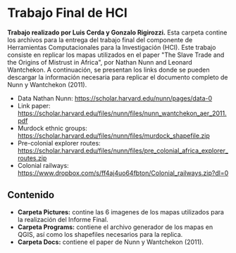 # Trabajo Final de HCI
**Trabajo realizado por Luis Cerda y Gonzalo Rigirozzi.**
Esta carpeta contine los archivos para la entrega del trabajo final del componente de Herramientas Computacionales para la Investigación (HCI). Este trabajo consiste en replicar los mapas utilizados en el paper "The Slave Trade and the Origins of Mistrust in Africa", por Nathan Nunn and Leonard Wantchekon.
A continuación, se presentan los links donde se pueden descargar la información necesaria para replicar el documento completo de Nunn y Wantchekon (2011).
* Data Nathan Nunn: https://scholar.harvard.edu/nunn/pages/data-0
* Link paper: https://scholar.harvard.edu/files/nunn/files/nunn_wantchekon_aer_2011.pdf
* Murdock ethnic groups: https://scholar.harvard.edu/files/nunn/files/murdock_shapefile.zip
* Pre-colonial explorer routes: https://scholar.harvard.edu/files/nunn/files/pre_colonial_africa_explorer_routes.zip
* Colonial railways: https://www.dropbox.com/s/ff4aj4uo64fbton/Colonial_railways.zip?dl=0

## Contenido

* **Carpeta Pictures:** contine las 6 imagenes de los mapas utilizados para la realización del Informe Final.
* **Carpeta Programs:** contiene el archivo generador de los mapas en QGIS, así como los shapefiles necesarios para la replica.
* **Carpeta Docs:** contiene el paper de Nunn y Wantchekon (2011).


